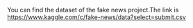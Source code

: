 You can find the dataset of the fake news project.The link is https://www.kaggle.com/c/fake-news/data?select=submit.csv
